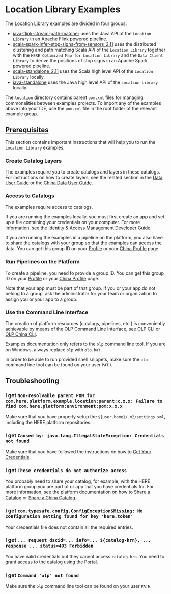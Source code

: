 # Location Library Examples

The Location Library examples are divided in four groups:

- [java-flink-stream-path-matcher](java/flink/stream-path-matcher/README.md)
  uses the Java API of the `Location Library` in an Apache Flink powered
  pipeline.
- [scala-spark-infer-stop-signs-from-sensors_2.11](scala/spark/infer-stop-signs-from-sensors/README.md)
  uses the distributed clustering and path matching Scala API of the
  `Location Library` together with the `HERE Optimized Map for Location Library`
  and the `Data Client Library` to derive the positions of stop signs in an
  Apache Spark powered pipeline.
- [scala-standalone_2.11](scala/standalone/README.md) uses the Scala high level
  API of the `Location Library` locally.
- [java-standalone](java/standalone/README.md) uses the Java high level API of
  the `Location Library` locally.

The `location` directory contains parent `pom.xml` files for managing
commonalities between examples projects. To import any of the examples above
into your IDE, use the `pom.xml` file in the root folder of the relevant example
group.

## [Prerequisites](#)

This section contains important instructions that will help you to run the
`Location Library` examples.

### Create Catalog Layers

The examples require you to create catalogs and layers in these catalogs. For
instructions on how to create layers, see the related section in the
[Data User Guide](https://developer.here.com/documentation/data-user-guide/portal/layer-creating.html) 
or the [China Data User Guide](https://developer.here.com/cn/documentation/data-user-guide/portal/layer-creating.html).

### Access to Catalogs

The examples require access to catalogs.

If you are running the examples locally, you must first create an app and set up
a file containing your credentials on your computer. For more information, see the
[Identity & Access Management Developer Guide](https://developer.here.com/documentation/identity-access-management/dev_guide/index.html).

If you are running the examples in a pipeline on the platform, you also have to
share the catalogs with your group so that the examples can access the data. You
can get this group ID on your [Profile](https://platform.here.com/profile/)
or your [China Profile](https://platform.hereolp.cn/profile/) page.

### Run Pipelines on the Platform

To create a pipeline, you need to provide a group ID. You can get this group ID
on your [Profile](https://platform.here.com/profile/) or your [China Profile](https://platform.hereolp.cn/profile/) page.

Note that your app must be part of that group. If you or your app do not belong
to a group, ask the administrator for your team or organization to assign you or
your app to a group.

### Use the Command Line Interface

The creation of platform resources (catalogs, pipelines, etc.) is conveniently
achievable by means of the OLP Command Line Interface,
see
[OLP CLI](https://developer.here.com/documentation/open-location-platform-cli/user_guide/index.html) or 
[OLP China CLI](https://developer.here.com/cn/documentation/open-location-platform-cli/user_guide/index.html).

Examples documentation only refers to the `olp` command line tool. If you are on
Windows, always replace `olp` with `olp.bat`.

In order to be able to run provided shell snippets, make sure the `olp` command
line tool can be found on your user `PATH`.

## Troubleshooting

### I get `Non-resolvable parent POM for com.here.platform.example.location:parent:x.x.x: Failure to find com.here.platform:environment:pom:x.x.x`

Make sure that you have properly setup the `${user.home}/.m2/settings.xml`,
including the HERE platform repositories.

### I get `Caused by: java.lang.IllegalStateException: Credentials not found`

Make sure that you have followed the instructions on how to
[Get Your Credentials](https://developer.here.com/documentation/identity-access-management/dev_guide/index.html).

### I get `These credentials do not authorize access`

You probably need to share your catalog, for example, with the HERE
platform group you are part of or app that you have credentials for. For more
information, see the platform documentation on how to
[Share a Catalog](https://developer.here.com/documentation/data-user-guide/portal/catalog-sharing.html) or
[Share a China Catalog](https://developer.here.com/cn/documentation/data-user-guide/portal/catalog-sharing.html).

### I get `com.typesafe.config.ConfigException$Missing: No configuration setting found for key 'here.token'`

Your credentials file does not contain all the required entries.

### I get `... request dscid=... info=... ${catalog-hrn}, ... response ... status=403 Forbidden`

You have valid credentials but they cannot access `catalog-hrn`. You need to
grant access to the catalog using the Portal.

### I get `Command 'olp' not found`

Make sure the `olp` command line tool can be found on your user `PATH`.
